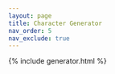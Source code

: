 ```yaml
---
layout: page
title: Character Generator
nav_order: 5
nav_exclude: true
---
```

{% include generator.html %}